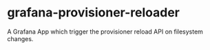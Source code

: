 # grafana-provisioner-reloader
A Grafana App which trigger the provisioner reload API on filesystem changes.
